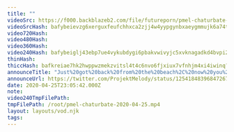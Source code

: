 ```yaml
---
title: ""
videoSrc: https://f000.backblazeb2.com/file/futureporn/pmel-chaturbate-2020-04-25.mp4
videoSrcHash: bafybeievzg6xerguxfeufchhxca2zjj4w4yypgynbxaeygmmujk6a74tum?filename=projektmelody-chaturbate-20200425T230542Z-source.mp4
video720Hash: 
video480Hash: 
video360Hash: 
video240Hash: bafybeiglj43ebp7ue4vykubdygi6pbakvwivyjc5xvknagadkd4bvpi2ee?filename=projektmelody-chaturbate-20200425T230542Z-240p.mp4
thinHash: 
thiccHash: bafkreiae7hk2hwppwzmekzvitsl4t4c6nvo6fjxiux7vfnhjm4xi4iwinq?filename=20200425T230542Z-thicc.jpg
announceTitle: "Just%20got%20back%20from%20the%20beach%2C%20now%20you%20can%20see%20my%20secret%20tattoo.%20How%20embarrassing%21%21%20XD%20%20Don%27t%20tell%20senpai"
announceUrl: https://twitter.com/ProjektMelody/status/1254184839684726786
date: 2020-04-25T23:05:42.000Z
note: 
video240TmpFilePath: 
tmpFilePath: /root/pmel-chaturbate-2020-04-25.mp4
layout: layouts/vod.njk
tags:
---
```

